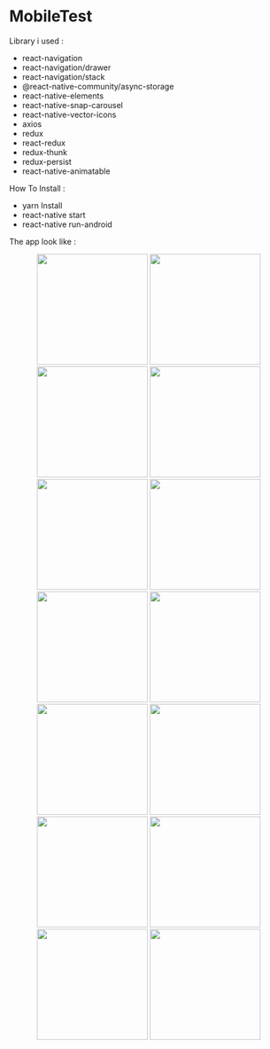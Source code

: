 # MobileTest

Library i used :
- react-navigation
- react-navigation/drawer
- react-navigation/stack
- @react-native-community/async-storage
- react-native-elements
- react-native-snap-carousel
- react-native-vector-icons
- axios
- redux
- react-redux
- redux-thunk
- redux-persist
- react-native-animatable

How To Install :

- yarn Install
- react-native start
- react-native run-android

The app look like :

<div align="center">
    <img src="https://user-images.githubusercontent.com/41877982/91618181-e7776200-e9b3-11ea-89c2-f5e6b2996610.png" width="200px"</img>
    <img src="https://user-images.githubusercontent.com/41877982/91618234-0e359880-e9b4-11ea-97da-dcc5c75adb7e.png" width="200px"</img>
    <img src="https://user-images.githubusercontent.com/41877982/91618282-29a0a380-e9b4-11ea-8516-be8f1abdd749.png" width="200px"</img>
    <img src="https://user-images.githubusercontent.com/41877982/91618316-4046fa80-e9b4-11ea-99bc-52afec85a20b.png" width="200px"</img>
    <img src="https://user-images.githubusercontent.com/41877982/91618349-52c13400-e9b4-11ea-8ded-3a54fa65907e.png" width="200px"</img>
    <img src="https://user-images.githubusercontent.com/41877982/91618415-7be1c480-e9b4-11ea-8ee4-084c714507e1.png" width="200px"</img>
    <img src="https://user-images.githubusercontent.com/41877982/91618427-88661d00-e9b4-11ea-882d-5484ec295b37.png" width="200px"</img>
    <img src="https://user-images.githubusercontent.com/41877982/91618455-987dfc80-e9b4-11ea-8384-2260ef5c0654.png" width="200px"</img>
    <img src="https://user-images.githubusercontent.com/41877982/91618483-a5025500-e9b4-11ea-89af-7def9d42692a.png" width="200px"</img>
    <img src="https://user-images.githubusercontent.com/41877982/91618505-b2b7da80-e9b4-11ea-89d2-33faa31e722c.png" width="200px"</img>
    <img src="https://user-images.githubusercontent.com/41877982/91618531-cebb7c00-e9b4-11ea-82f5-210014147bf4.png" width="200px"</img>
    <img src="https://user-images.githubusercontent.com/41877982/91618558-e135b580-e9b4-11ea-8c6d-2ff2c5aebbfc.png" width="200px"</img>
    <img src="https://user-images.githubusercontent.com/41877982/91618577-eb57b400-e9b4-11ea-9459-6a0134dafffa.png" width="200px"</img>
    <img src="https://user-images.githubusercontent.com/41877982/91618590-f9a5d000-e9b4-11ea-84c9-967b87755bdb.png" width="200px"</img>
</div>
